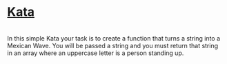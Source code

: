 # <a href=https://www.codewars.com/kata/58f5c63f1e26ecda7e000029>Kata</a>
<br>
In this simple Kata your task is to create a function that turns a string into a Mexican Wave. You will be passed a string and you must return that string in an array where an uppercase letter is a person standing up. 
<br>
